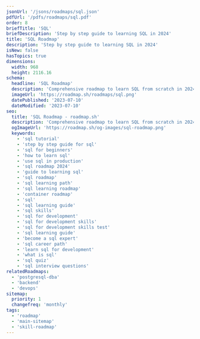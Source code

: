 ```yaml
---
jsonUrl: '/jsons/roadmaps/sql.json'
pdfUrl: '/pdfs/roadmaps/sql.pdf'
order: 8
briefTitle: 'SQL'
briefDescription: 'Step by step guide to learning SQL in 2024'
title: 'SQL Roadmap'
description: 'Step by step guide to learning SQL in 2024'
isNew: false
hasTopics: true
dimensions:
  width: 968
  height: 2116.16
schema:
  headline: 'SQL Roadmap'
  description: 'Comprehensive roadmap to learn SQL from scratch in 2024. From basic syntax to advanced querying, this step-by-step guide will equip you with the skills needed to excel in database management and data analysis.'
  imageUrl: 'https://roadmap.sh/roadmaps/sql.png'
  datePublished: '2023-07-10'
  dateModified: '2023-07-10'
seo:
  title: 'SQL Roadmap - roadmap.sh'
  description: 'Comprehensive roadmap to learn SQL from scratch in 2024. From basic syntax to advanced querying, this step-by-step guide will equip you with the skills needed to excel in database management and data analysis.'
  ogImageUrl: 'https://roadmap.sh/og-images/sql-roadmap.png'
  keywords:
    - 'sql tutorial'
    - 'step by step guide for sql'
    - 'sql for beginners'
    - 'how to learn sql'
    - 'use sql in production'
    - 'sql roadmap 2024'
    - 'guide to learning sql'
    - 'sql roadmap'
    - 'sql learning path'
    - 'sql learning roadmap'
    - 'container roadmap'
    - 'sql'
    - 'sql learning guide'
    - 'sql skills'
    - 'sql for development'
    - 'sql for development skills'
    - 'sql for development skills test'
    - 'sql learning guide'
    - 'become a sql expert'
    - 'sql career path'
    - 'learn sql for development'
    - 'what is sql'
    - 'sql quiz'
    - 'sql interview questions'
relatedRoadmaps:
  - 'postgresql-dba'
  - 'backend'
  - 'devops'
sitemap:
  priority: 1
  changefreq: 'monthly'
tags:
  - 'roadmap'
  - 'main-sitemap'
  - 'skill-roadmap'
---
```

